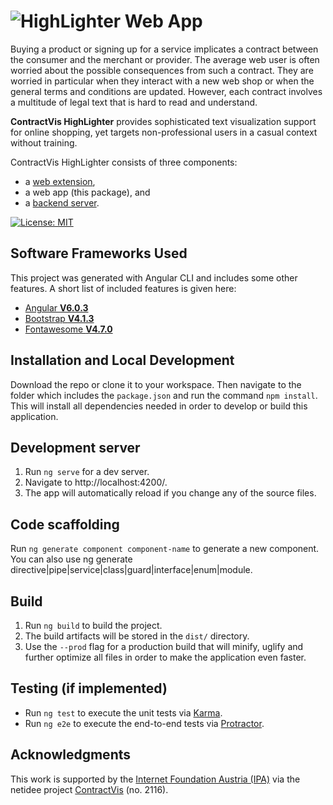 # ![HighLighter](https://github.com/fhstp/highlighter-webextension/raw/master/app/images/Logo_contractVis.png) Web App

Buying a product or signing up for a service implicates a contract between the consumer and the merchant or provider.
The average web user is often worried about the possible consequences from such a contract.
They are worried in particular when they interact with a new web shop or when the general terms and conditions are updated.
However, each contract involves a multitude of legal text that is hard to read and understand.

**ContractVis HighLighter** provides sophisticated text visualization support for online shopping,
yet targets non-professional users in a casual context without training.

ContractVis HighLighter consists of three components:
* a [web extension](https://github.com/fhstp/highlighter-webextension),
* a web app (this package), and
* a [backend server](https://github.com/fhstp/highlighter-backend).

[![License: MIT](https://img.shields.io/badge/License-MIT-yellow.svg)](https://opensource.org/licenses/MIT)

## Software Frameworks Used
This project was generated with Angular CLI and includes some other features. A short list of included features is given here:
* [Angular **V6.0.3**](https://angular.io/)
* [Bootstrap **V4.1.3**](https://getbootstrap.com/)
* [Fontawesome **V4.7.0**](https://fontawesome.com/v4.7.0/)

## Installation and Local Development
Download the repo or clone it to your workspace.
Then navigate to the folder which includes the `package.json` and run the command `npm install`.
This will install all dependencies needed in order to develop or build this application.

## Development server
1. Run `ng serve` for a dev server. 
2. Navigate to http://localhost:4200/. 
3. The app will automatically reload if you change any of the source files.

## Code scaffolding
Run `ng generate component component-name` to generate a new component.
You can also use ng generate directive|pipe|service|class|guard|interface|enum|module.

## Build
1. Run `ng build` to build the project. 
2. The build artifacts will be stored in the `dist/` directory. 
3. Use the `--prod` flag for a production build that will minify, uglify and further optimize all files in order to make the application even faster.

## Testing (if implemented)
* Run `ng test` to execute the unit tests via [Karma](https://karma-runner.github.io/2.0/index.html).
* Run `ng e2e` to execute the end-to-end tests via [Protractor](https://www.protractortest.org/#/).

## Acknowledgments

This work is supported by the [Internet Foundation Austria (IPA)](https://www.netidee.at/)
via the netidee project [ContractVis](http://contractvis.fhstp.ac.at/) (no. 2116).
